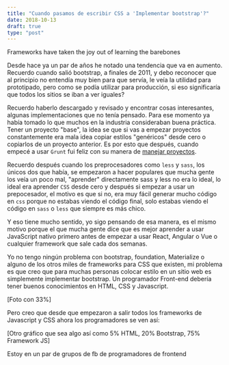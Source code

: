 ```yaml
---
title: "Cuando pasamos de escribir CSS a 'Implementar bootstrap'?"
date: 2018-10-13
draft: true
type: "post"
---
```


Frameworks have taken the joy out of learning the barebones

Desde hace ya un par de años he notado una tendencia que va en aumento. Recuerdo cuando salió bootstrap, a finales de 2011, y debo reconocer que al principio no entendía muy bien para que servía, le veía la utilidad para prototipado, pero como se podía utilizar para producción, si eso significaría que todos los sitios se iban a ver iguales?

Recuerdo haberlo descargado y revisado y encontrar cosas interesantes, algunas implementaciones que no tenía pensado. Para ese momento ya había tomado lo que muchos en la industria consideraban buena práctica. Tener un proyecto "base", la idea se que si vas a empezar proyectos constantemente era mala idea copiar estilos "genéricos" desde cero o copiarlos de un proyecto anterior. Es por esto que después, cuando empecé a usar `Grunt` fui feliz con su manera de [manejar proyectos](grunt-usando-templates-para-iniciar-proyectos/).

Recuerdo después cuando los preprocesadores como `less` y `sass`, los únicos dos que había, se empezaron a hacer populares que mucha gente los veía un poco mal, "aprender" directamente sass y less no era lo ideal, lo ideal era aprender `CSS` desde cero y después si empezar a usar un prepocesador, el motivo es que si no, era muy fácil generar mucho código en `css` porque no estabas viendo el código final, solo estabas viendo el código en `sass` o `less` que siempre es más chico.

Y eso tiene mucho sentido, yo sigo pensando de esa manera, es el mismo motivo porque el que mucha gente dice que es mejor aprender a usar JavaScript nativo primero antes de empezar a usar React, Angular o Vue o cualquier framework que sale cada dos semanas.

Yo no tengo ningún problema con bootstrap, foundation, Materialize o alguno de los otros miles de frameworks para CSS que existen, mi problema es que creo que para muchas personas colocar estilo en un sitio web es simplemente implementar bootstrap. Un programador Front-end debería tener buenos conocimientos en HTML, CSS y Javascript. 

[Foto con 33%]

Pero creo que desde que empezaron a salir todos los frameworks de Javascript y CSS ahora los programadores se ven así:

[Otro gráfico que sea algo así como 5% HTML, 20% Bootstrap, 75% Framework JS]

Estoy en un par de grupos de fb de programadores de frontend